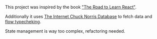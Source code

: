 This project was inspired by the book ["The Road to Learn React"](https://www.getrevue.co/profile/rwieruch).

Additionally it uses [The Internet Chuck Norris Database](http://www.icndb.com/) to fetch data and [flow typecheking](flow.org).

State management is way too complex, refactoring needed.
